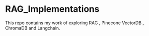 # RAG_Implementations
This repo contains my work of exploring RAG , Pinecone VectorDB , ChromaDB and Langchain. 
